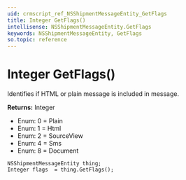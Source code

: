 ```yaml
---
uid: crmscript_ref_NSShipmentMessageEntity_GetFlags
title: Integer GetFlags()
intellisense: NSShipmentMessageEntity.GetFlags
keywords: NSShipmentMessageEntity, GetFlags
so.topic: reference
---
```


# Integer GetFlags()

Identifies if HTML or plain message is included in message.

**Returns:** Integer

* Enum: 0 = Plain
* Enum: 1 = Html
* Enum: 2 = SourceView
* Enum: 4 = Sms
* Enum: 8 = Document

```crmscript
NSShipmentMessageEntity thing;
Integer flags  = thing.GetFlags();
```

